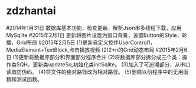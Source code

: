 # zdzhantai
#2014年1月31日 
数据库基本功能，检查更新，解析Json串多线程下载，应用MySqlite
#2015年2月1日 
更新将图片设置为窗口背景，设置Button的Style，轮播，Grid布局
#2015年2月5日
 (1)更新自定义控件UserControl1，MediaElement+TextBlock,点击播放视频
 (2)2*n的Grid动态布局
#2015年2月6日
(1)更新将数据库部分和界面部分程序合并
(2)将数据库部分拆分成三个类：操作类SQH，更新类updateSq,初始化类initSqlite。
(3)加入了可追溯部分，从串口读取防伪码。
(4)将文件的绝对路径改为相对路径。
(5)删除以前程序中的无用函数和测试函数。
